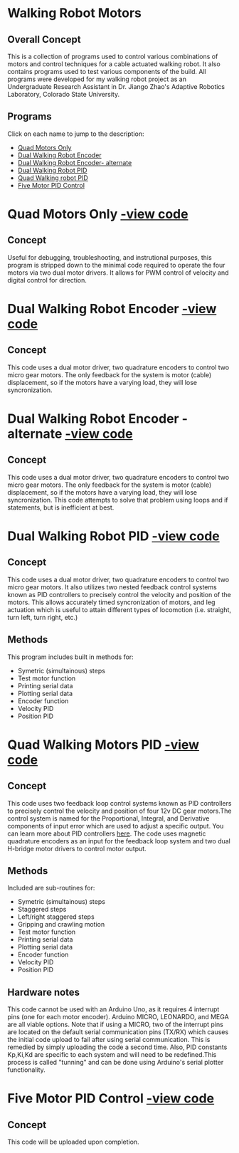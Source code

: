 # Walking Robot Motors
## Overall Concept
This is a collection of programs used to control various combinations of motors and control techniques for a cable actuated walking robot. It also contains programs used to test various components of the build. All programs were developed for my walking robot project as an Undergraduate Research Assistant in Dr. Jiango Zhao's Adaptive Robotics Laboratory, Colorado State University.
## Programs
Click on each name to jump to the description:

- [Quad Motors Only](#quad-motors-only)
- [Dual Walking Robot Encoder](#dual-encoder)
- [Dual Walking Robot Encoder- alternate](#dual-encoder-alt)
- [Dual Walking Robot PID](#dual-pid)
- [Quad Walking robot PID](#quad-pid)
- [Five Motor PID Control](#five-pid)

# Quad Motors Only <a name="quad-motors-only"></a>  [-view code](https://github.com/bztighe/Arduino-Code/blob/master/Tighe/walking%20robot/QuadMotorsOnly/QuadMotorsOnly.ino)

## Concept
Useful for debugging, troubleshooting, and instrutional purposes, this program is stripped down to the minimal code required to operate the four motors via two dual motor drivers. It allows for PWM control of velocity and digital control for direction. 

# Dual Walking Robot Encoder <a name="dual-encoder"></a>  [-view code](https://github.com/bztighe/Arduino-Code/blob/master/Tighe/walking%20robot/walkingRobotMotors.ino)
## Concept
This code uses a dual motor driver, two quadrature encoders to control two micro gear motors. The only feedback for the system is motor (cable) displacement, so if the motors have a varying load, they will lose syncronization. 

# Dual Walking Robot Encoder - alternate <a name="dual-encoder-alt"></a> [-view code](https://github.com/bztighe/Arduino-Code/blob/master/Tighe/walking%20robot/walkingRobotMotors2.ino)
## Concept
This code uses a dual motor driver, two quadrature encoders to control two micro gear motors. The only feedback for the system is motor (cable) displacement, so if the motors have a varying load, they will lose syncronization. This code attempts to solve that problem using loops and if statements, but is inefficient at best.

# Dual Walking Robot PID <a name="dual-pid"></a> [-view code](https://github.com/bztighe/Arduino-Code/blob/master/Tighe/walking%20robot/walkingRobotMotors2.4J_PIDSpeed_Position_control.ino)
## Concept
This code uses a dual motor driver, two quadrature encoders to control two micro gear motors. It also utilizes two nested feedback control systems known as PID controllers to precisely control the velocity and position of the motors. This allows accurately timed syncronization of motors, and leg actuation which is useful to attain different types of locomotion (i.e. straight, turn left, turn right, etc.)

## Methods
This program includes built in methods for:
- Symetric (simultainous) steps
- Test motor function
- Printing serial data
- Plotting serial data
- Encoder function
- Velocity PID
- Position PID

# Quad Walking Motors PID <a name="quad-pid"></a> [-view code](https://github.com/bztighe/Arduino-Code/blob/master/Tighe/walking%20robot/QUADwalkingRobotMotors2.5J_PIDSpeed_Position_control.ino)
## Concept
This code uses two feedback loop control systems known as PID controllers to precisely control the velocity and position of four 12v DC gear motors.The control system is named for the Proportional, Integral, and Derivative components of input error which are used to adjust a specific output. You can learn more about PID controllers [here](https://en.wikipedia.org/wiki/PID_controller "wikipedia link"). The code uses magnetic quadrature encoders as an input for the feedback loop system and two dual H-bridge motor drivers to control motor output. 

## Methods
Included are sub-routines for:
- Symetric (simultainous) steps
- Staggered steps
- Left/right staggered steps
- Gripping and crawling motion
- Test motor function
- Printing serial data
- Plotting serial data
- Encoder function
- Velocity PID
- Position PID

## Hardware notes
This code cannot be used with an Arduino Uno, as it requires 4 interrupt pins (one for each motor encoder). Arduino MICRO, LEONARDO, and MEGA are all viable options. Note that if using a MICRO, two of the interrupt pins are located on the default serial communication pins (TX/RX) which causes the initial code upload to fail after using serial communication. This is remedied by simply uploading the code a second time. Also, PID constants Kp,Ki,Kd are specific to each system and will need to be redefined.This process is called "tunning" and can be done using Arduino's serial plotter functionality. 

# Five Motor PID Control <a name="five-pid"></a> [-view code]()
## Concept
This code will be uploaded upon completion.
